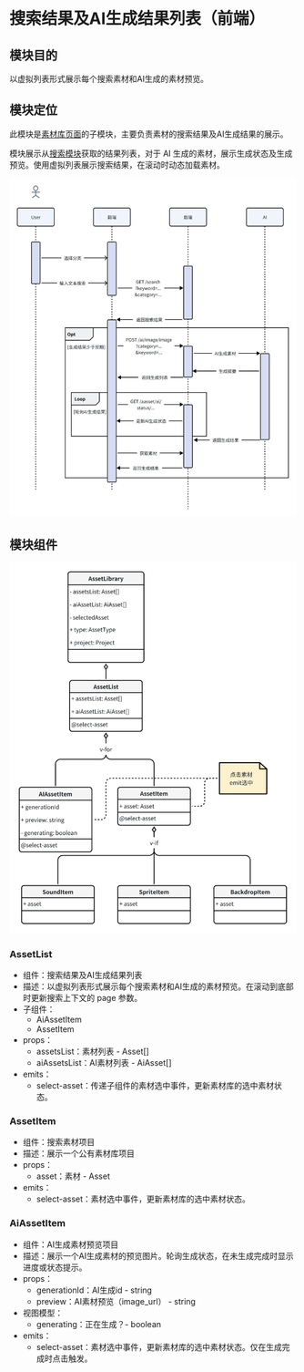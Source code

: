 # 搜索结果及AI生成结果列表（前端）

## 模块目的

以虚拟列表形式展示每个搜索素材和AI生成的素材预览。

## 模块定位

此模块是[素材库页面](./07_frontend_assetLibrary.md)的子模块，主要负责素材的搜索结果及AI生成结果的展示。

模块展示从[搜索模块](./08_frontend_search.md)获取的结果列表，对于 AI 生成的素材，展示生成状态及生成预览。使用虚拟列表展示搜索结果，在滚动时动态加载素材。

![img](./assets/image-20240725161126697.png)

## 模块组件


![image-20240725160911981](./assets/image-20240725160911981.png)

### AssetList

- 组件：搜索结果及AI生成结果列表
- 描述：以虚拟列表形式展示每个搜索素材和AI生成的素材预览。在滚动到底部时更新搜索上下文的 page 参数。
- 子组件：
  - AiAssetItem
  - AssetItem
- props：
  - assetsList：素材列表 - Asset[]
  - aiAssetsList：AI素材列表 - AiAsset[]
- emits：
  - select-asset：传递子组件的素材选中事件，更新素材库的选中素材状态。

### AssetItem

- 组件：搜索素材项目
- 描述：展示一个公有素材库项目
- props：
  - asset：素材 - Asset
- emits：
  - select-asset：素材选中事件，更新素材库的选中素材状态。

### AiAssetItem

- 组件：AI生成素材预览项目
- 描述：展示一个AI生成素材的预览图片。轮询生成状态，在未生成完成时显示进度或状态提示。
- props：
  - generationId：AI生成id - string
  - preview：AI素材预览（image_url） - string
- 视图模型：
  - generating：正在生成？- boolean
- emits：
  - select-asset：素材选中事件，更新素材库的选中素材状态。仅在生成完成时点击触发。